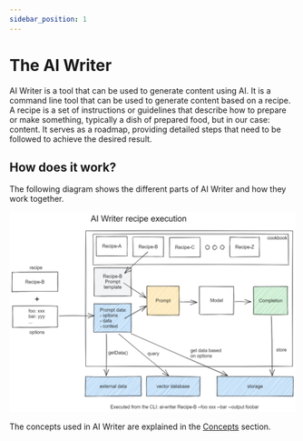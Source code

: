 ```yaml
---
sidebar_position: 1
---
```


# The AI Writer

AI Writer is a tool that can be used to generate content using AI. It is a command line tool that can be used to generate content based on a recipe. A recipe is a set of instructions or guidelines that describe how to prepare or make something, typically a dish of prepared food, but in our case: content. It serves as a roadmap, providing detailed steps that need to be followed to achieve the desired result.

## How does it work?

The following diagram shows the different parts of AI Writer and how they work together.

![AI Writer](./diagrams/AI%20Writer%20recipe%20execution.excalidraw.png)

The concepts used in AI Writer are explained in the [Concepts](./concepts.md) section.